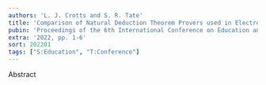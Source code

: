 ```yaml
---
authors: 'L. J. Crotts and S. R. Tate'
title: 'Comparison of Natural Deduction Theorem Provers used in Electronic Tutoring Systems'
pubin: 'Proceedings of the 6th International Conference on Education and E-Learning (ICEEL)'
extra: '2022, pp. 1-6'
sort: 202201
tags: ["S:Education", "T:Conference"]
---
```

Abstract
